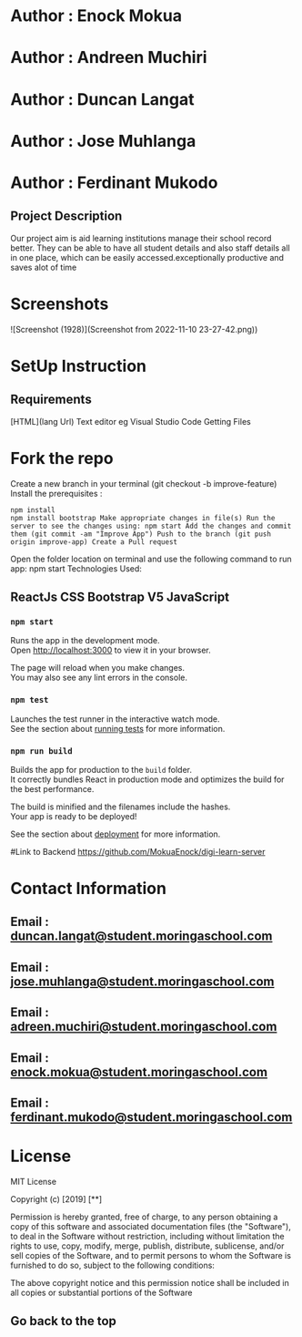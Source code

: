 # Author : Enock Mokua 
# Author : Andreen Muchiri
# Author : Duncan Langat 
# Author : Jose Muhlanga
# Author : Ferdinant Mukodo

## Project Description

Our project aim is aid learning institutions manage their 
school record better. They can be able to have all student details and also staff details all in one place, which can be easily accessed.exceptionally productive and saves alot of time
# Screenshots

![Screenshot (1928)](Screenshot from 2022-11-10 23-27-42.png))

# SetUp Instruction

## Requirements

[HTML](lang Url) Text editor eg Visual Studio Code
Getting Files

# Fork the repo

Create a new branch in your terminal (git checkout -b improve-feature) Install the prerequisites :

    npm install
    npm install bootstrap Make appropriate changes in file(s) Run the server to see the changes using: npm start Add the changes and commit them (git commit -am "Improve App") Push to the branch (git push origin improve-app) Create a Pull request

Open the folder location on terminal and use the following command to run app: npm start
Technologies Used:

## ReactJs CSS Bootstrap V5 JavaScript

### `npm start`

Runs the app in the development mode.\
Open [http://localhost:3000](http://localhost:3000) to view it in your browser.

The page will reload when you make changes.\
You may also see any lint errors in the console.

### `npm test`

Launches the test runner in the interactive watch mode.\
See the section about [running tests](https://facebook.github.io/create-react-app/docs/running-tests) for more information.

### `npm run build`

Builds the app for production to the `build` folder.\
It correctly bundles React in production mode and optimizes the build for the best performance.

The build is minified and the filenames include the hashes.\
Your app is ready to be deployed!

See the section about [deployment](https://facebook.github.io/create-react-app/docs/deployment) for more information.

#Link to Backend
https://github.com/MokuaEnock/digi-learn-server

# Contact Information

## Email : duncan.langat@student.moringaschool.com
## Email : jose.muhlanga@student.moringaschool.com
## Email : adreen.muchiri@student.moringaschool.com
## Email : enock.mokua@student.moringaschool.com
## Email : ferdinant.mukodo@student.moringaschool.com


# License

MIT License

Copyright (c) [2019] [**]

Permission is hereby granted, free of charge, to any person obtaining a copy of this software and associated documentation files (the "Software"), to deal in the Software without restriction, including without limitation the rights to use, copy, modify, merge, publish, distribute, sublicense, and/or sell copies of the Software, and to permit persons to whom the Software is furnished to do so, subject to the following conditions:

The above copyright notice and this permission notice shall be included in all copies or substantial portions of the Software

## Go back to the top
